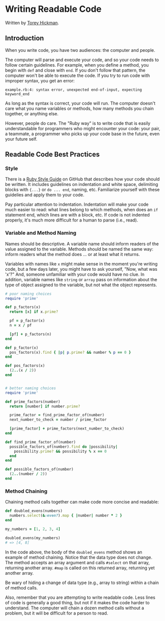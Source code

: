 # Writing Readable Code
Written by [Torey Hickman](https://github.com/toreyhickman).


## Introduction
When you write code, you have two audiences:  the computer and people.

The computer will parse and execute your code, and so your code needs to follow certain guidelines.  For example, when you define a method, you begin with `def` and close with `end`.  If you don't follow that pattern, the computer won't be able to execute the code.  If you try to run code with improper syntax, you get an error:

```
example.rb:4: syntax error, unexpected end-of-input, expecting keyword_end
```

As long as the syntax is correct, your code will run.  The computer doesn't care what you name variables or methods, how many methods you chain together, or anything else.

However, people do care.  The "Ruby way" is to write code that is easily understandable for programmers who might encounter your code:  your pair, a teammate, a programmer who picks up your code base in the future, even your future self.

## Readable Code Best Practices

### Style
There is a [Ruby Style Guide](https://github.com/styleguide/ruby) on GitHub that describes how your code should be written.  It includes guidelines on indentation and white space, delimiting blocks with `{...}` or `do ... end`, naming, etc.  Familiarize yourself with these guidelies and apply them to your code.

Pay particular attention to indentation.  Indentation will make your code much easier to read:  what lines belong to which methods, when does an `if` statement end, which lines are with a block, etc.  If code is not indented properly, it's much more difficult for a human to parse (i.e., read).

### Variable and Method Naming
Names should be descriptive.  A variable name should inform readers of the value assigned to the variable.  Methods should be named the same way:  inform readers what the method does ... or at least what it returns.

Variables with names like `x` might make sense in the moment you're writing code, but a few days later, you might have to ask yourself, "Now, what was 'x'?"  And, someone unfamiliar with your code would have no clue.  In addition, variable names like `string` or `array` pass on information about the type of object assigned to the variable, but not what the object represents.

```ruby
# poor naming choices
require 'prime'

def p_factors(x)
  return [x] if x.prime?

  pf = p_factor(x)
  n = x / pf

  [pf] + p_factors(n)
end

def p_factor(x)
  pos_factors(x).find { |p| p.prime? && number % p == 0 }
end

def pos_factors(x)
  (2..(x / 2))
end


# better naming choices
require 'prime'

def prime_factors(number)
  return [number] if number.prime?

  prime_factor = find_prime_factor_of(number)
  next_number_to_check = number / prime_factor

  [prime_factor] + prime_factors(next_number_to_check)
end

def find_prime_factor_of(number)
  possible_factors_of(number).find do |possibility|
    possibility.prime? && possibility % x == 0
  end
end

def possible_factors_of(number)
  (2..(number / 2))
end
```

### Method Chaining
Chaining method calls together can make code more concise and readable:

```ruby
def doubled_evens(numbers)
  numbers.select(&:even?).map { |number| number * 2 }
end

my_numbers = [1, 2, 3, 4]

doubled_evens(my_numbers)
# => [4, 8]
```

In the code above, the body of the `doubled_evens` method shows an example of method chaining.  Notice that the data type does not change.  The method accepts an array argument and calls `#select` on that array, returning another array.  `#map` is called on this returned array, returning yet another array.

Be wary of hiding a change of data type (e.g., array to string) within a chain of method calls.

Also, remember that you are attempting to write readable code.  Less lines of code is generally a good thing, but not if it makes the code harder to understand. The computer will chain a dozen method calls without a problem, but it will be difficult for a person to read.
